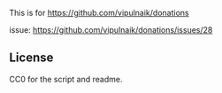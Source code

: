 This is for https://github.com/vipulnaik/donations

issue: https://github.com/vipulnaik/donations/issues/28

## License

CC0 for the script and readme.
